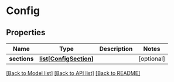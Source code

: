 # Config

## Properties
Name | Type | Description | Notes
------------ | ------------- | ------------- | -------------
**sections** | [**list[ConfigSection]**](ConfigSection.md) |  | [optional] 

[[Back to Model list]](../README.md#documentation-for-models) [[Back to API list]](../README.md#documentation-for-api-endpoints) [[Back to README]](../README.md)


